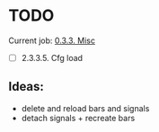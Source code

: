 # TODO

Current job: [0.3.3. Misc](https://github.com/tieugene/iosc.py/milestone/15)

- [ ] 2.3.3.5. Cfg load

## Ideas:

- delete and reload bars and signals
- detach signals + recreate bars
